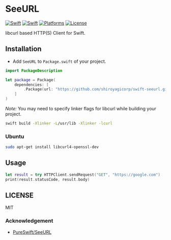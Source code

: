 # SeeURL

[![Swift](https://img.shields.io/badge/swift-3.0-orange.svg?style=flat)](https://developer.apple.com/swift/)
[![Swift](https://img.shields.io/badge/swift-3.1-orange.svg?style=flat)](https://developer.apple.com/swift/)
[![Platforms](https://img.shields.io/badge/platform-macOS%20%7C%20Linux-lightgrey.svg)](https://developer.apple.com/swift/)
[![License](https://img.shields.io/badge/license-MIT-71787A.svg)](https://tldrlegal.com/license/mit-license)

libcurl based HTTP(S) Client for Swift.

## Installation

* Add `SeeURL` to `Package.swift` of your project.

```swift
import PackageDescription

let package = Package(
    dependencies: [
        .Package(url: "https://github.com/shiroyagicorp/swift-seeurl.git", majorVersion: 1, minor: 6)
    ]
)
```

_Note:_ You may need to specify linker flags for libcurl while building your project.

```sh
swift build -Xlinker -L/usr/lib -Xlinker -lcurl
```


### Ubuntu

```sh
sudo apt-get install libcurl4-openssl-dev
```


## Usage

```swift
let result = try HTTPClient.sendRequest("GET", "https://google.com")
print(result.statusCode, result.body)
```

## LICENSE

MIT

### Acknowledgement

* [PureSwift/SeeURL](https://github.com/PureSwift/SeeURL)